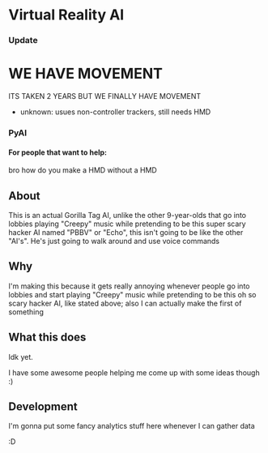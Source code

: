 # Virtual Reality AI

### Update

# WE HAVE MOVEMENT

ITS TAKEN 2 YEARS
BUT WE FINALLY HAVE MOVEMENT

- unknown: usues non-controller trackers, still needs HMD

### PyAI

#### For people that want to help:

bro how do you make a HMD without a HMD

About
---

This is an actual Gorilla Tag AI, unlike the other 9-year-olds that go into lobbies playing "Creepy" music while pretending to be this super scary hacker AI named "PBBV" or "Echo", this isn't going to be like the other "AI's". He's just going to walk around and use voice commands

Why
---
I'm making this because it gets really annoying whenever people go into lobbies and start playing "Creepy" music while pretending to be this oh so scary hacker AI, like stated above; also I can actually make the first of something

What this does
---
Idk yet.

I have some awesome people helping me come up with some ideas though :)

Development
---
I'm gonna put some fancy analytics stuff here whenever I can gather data

:D
